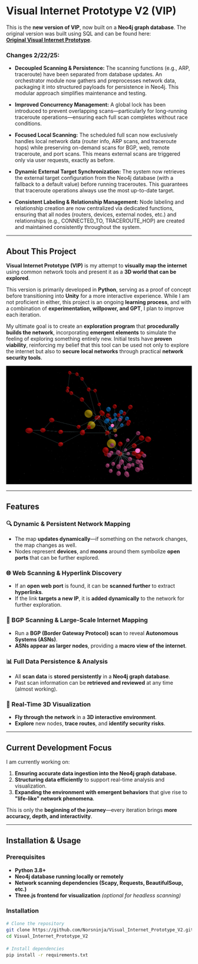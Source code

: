 # **Visual Internet Prototype V2 (VIP)**

This is the **new version of VIP**, now built on a **Neo4j graph database**. The original version was built using SQL and can be found here:  
[**Original Visual Internet Prototype**](https://github.com/Norsninja/Visual_Internet_Prototype).

### **Changes 2/22/25:**
- **Decoupled Scanning & Persistence:**
The scanning functions (e.g., ARP, traceroute) have been separated from database updates. An orchestrator module now gathers and preprocesses network data, packaging it into structured payloads for persistence in Neo4j. This modular approach simplifies maintenance and testing.

- **Improved Concurrency Management:**
A global lock has been introduced to prevent overlapping scans—particularly for long-running traceroute operations—ensuring each full scan completes without race conditions.

- **Focused Local Scanning:**
The scheduled full scan now exclusively handles local network data (router info, ARP scans, and traceroute hops) while preserving on-demand scans for BGP, web, remote traceroute, and port scans. This means external scans are triggered only via user requests, exactly as before.

- **Dynamic External Target Synchronization:**
The system now retrieves the external target configuration from the Neo4j database (with a fallback to a default value) before running traceroutes. This guarantees that traceroute operations always use the most up-to-date target.

- **Consistent Labeling & Relationship Management:**
Node labeling and relationship creation are now centralized via dedicated functions, ensuring that all nodes (routers, devices, external nodes, etc.) and relationships (e.g., CONNECTED_TO, TRACEROUTE_HOP) are created and maintained consistently throughout the system.


---

## **About This Project**
**Visual Internet Prototype (VIP)** is my attempt to **visually map the internet** using common network tools and present it as a **3D world that can be explored**. 

This version is primarily developed in **Python**, serving as a proof of concept before transitioning into **Unity** for a more interactive experience. While I am not proficient in either, this project is an ongoing **learning process**, and with a combination of **experimentation, willpower, and GPT**, I plan to improve each iteration.

My ultimate goal is to create an **exploration program** that **procedurally builds the network**, incorporating **emergent elements** to simulate the feeling of exploring something entirely new. Initial tests have **proven viability**, reinforcing my belief that this tool can be used not only to explore the internet but also to **secure local networks** through practical **network security tools**.

![Working Map](img/working_map.PNG)

---

## **Features**
### **🔍 Dynamic & Persistent Network Mapping**
- The map **updates dynamically**—if something on the network changes, the map changes as well.
- Nodes represent **devices**, and **moons** around them symbolize **open ports** that can be further explored.

### **🌐 Web Scanning & Hyperlink Discovery**
- If an **open web port** is found, it can be **scanned further** to extract **hyperlinks**.
- If the link **targets a new IP**, it is **added dynamically** to the network for further exploration.

### **📡 BGP Scanning & Large-Scale Internet Mapping**
- Run a **BGP (Border Gateway Protocol) scan** to reveal **Autonomous Systems (ASNs)**.
- **ASNs appear as larger nodes**, providing a **macro view of the internet**.

### **📊 Full Data Persistence & Analysis**
- All **scan data** is **stored persistently** in a **Neo4j graph database**.
- Past scan information can be **retrieved and reviewed** at any time (almost working).

### **🚀 Real-Time 3D Visualization**
- **Fly through the network** in a **3D interactive environment**.
- **Explore** new nodes, **trace routes**, and **identify security risks**.

---

## **Current Development Focus**
I am currently working on:
1. **Ensuring accurate data ingestion into the Neo4j graph database.**
2. **Structuring data efficiently** to support real-time analysis and visualization.
3. **Expanding the environment with emergent behaviors** that give rise to **"life-like" network phenomena**.

This is only the **beginning of the journey**—every iteration brings **more accuracy, depth, and interactivity**.

---

## **Installation & Usage**
### **Prerequisites**
- **Python 3.8+**
- **Neo4j database running locally or remotely**
- **Network scanning dependencies (Scapy, Requests, BeautifulSoup, etc.)**
- **Three.js frontend for visualization** *(optional for headless scanning)*

### **Installation**
```bash
# Clone the repository
git clone https://github.com/Norsninja/Visual_Internet_Prototype_V2.git
cd Visual_Internet_Prototype_V2

# Install dependencies
pip install -r requirements.txt



